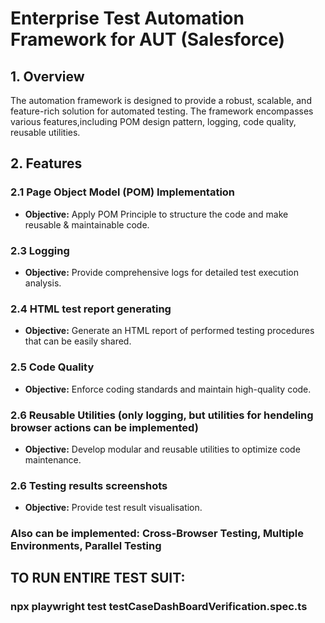 # Enterprise Test Automation Framework for AUT (Salesforce)

## 1. Overview

The automation framework is designed to provide a robust, scalable, and feature-rich solution for automated testing. The framework encompasses various features,including POM design pattern,  logging, code quality,  reusable utilities.

## 2. Features

### 2.1 Page Object Model (POM) Implementation

- **Objective:** Apply POM Principle to structure the code and make reusable & maintainable code.

### 2.3 Logging

- **Objective:** Provide comprehensive logs for detailed test execution analysis.

### 2.4 HTML test report generating
- **Objective:** Generate an HTML report of performed testing procedures that can be easily shared.

### 2.5 Code Quality

- **Objective:** Enforce coding standards and maintain high-quality code.

### 2.6 Reusable Utilities (only logging, but utilities for hendeling browser actions can be implemented)

- **Objective:** Develop modular and reusable utilities to optimize code maintenance.

### 2.6 Testing results screenshots
- **Objective:** Provide test result visualisation.


### Also can be implemented: Cross-Browser Testing, Multiple Environments, Parallel Testing

## TO RUN ENTIRE TEST SUIT:
### npx playwright test testCaseDashBoardVerification.spec.ts
